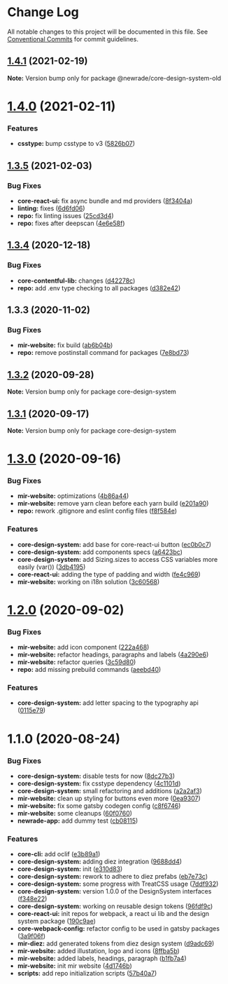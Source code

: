 # Change Log

All notable changes to this project will be documented in this file.
See [Conventional Commits](https://conventionalcommits.org) for commit guidelines.

## [1.4.1](https://github.com/newrade/newrade-core/tree/master/packages/core-design-system/compare/@newrade/core-design-system-old@1.4.0...@newrade/core-design-system-old@1.4.1) (2021-02-19)

**Note:** Version bump only for package @newrade/core-design-system-old

# [1.4.0](https://github.com/newrade/newrade-core/tree/master/packages/core-design-system/compare/@newrade/core-design-system-old@1.3.5...@newrade/core-design-system-old@1.4.0) (2021-02-11)

### Features

- **csstype:** bump csstype to v3 ([5826b07](https://github.com/newrade/newrade-core/tree/master/packages/core-design-system/commit/5826b07154c2c33d32dff9938ee5cdd5990cf985))

## [1.3.5](https://github.com/newrade/newrade-core/tree/master/packages/core-design-system/compare/@newrade/core-design-system-old@1.3.4...@newrade/core-design-system-old@1.3.5) (2021-02-03)

### Bug Fixes

- **core-react-ui:** fix async bundle and md providers ([8f3404a](https://github.com/newrade/newrade-core/tree/master/packages/core-design-system/commit/8f3404aaa3962b794c359f1a626b4efdf5121e01))
- **linting:** fixes ([6d6fd06](https://github.com/newrade/newrade-core/tree/master/packages/core-design-system/commit/6d6fd0636bffadd57e63a337da959861282a2a0f))
- **repo:** fix linting issues ([25cd3d4](https://github.com/newrade/newrade-core/tree/master/packages/core-design-system/commit/25cd3d4d91ada263a02177eed2eecbc4bcc0fd70))
- **repo:** fixes after deepscan ([4e6e58f](https://github.com/newrade/newrade-core/tree/master/packages/core-design-system/commit/4e6e58fb7788e6a4361dffd2eb593970306d9404))

## [1.3.4](https://github.com/newrade/newrade-core/tree/master/packages/core-design-system/compare/@newrade/core-design-system-old@1.3.3...@newrade/core-design-system-old@1.3.4) (2020-12-18)

### Bug Fixes

- **core-contentful-lib:** changes ([d42278c](https://github.com/newrade/newrade-core/tree/master/packages/core-design-system/commit/d42278c313ec5ca24a450536f7dc9b624a6d2fc1))
- **repo:** add .env type checking to all packages ([d382e42](https://github.com/newrade/newrade-core/tree/master/packages/core-design-system/commit/d382e42e2dcfbff0b635b4aa1f2c04e56deda4d7))

## 1.3.3 (2020-11-02)

### Bug Fixes

- **mir-website:** fix build ([ab6b04b](https://github.com/newrade/newrade-core/tree/master/packages/core-design-system/commit/ab6b04b26868fa94741c9a28de7c9ff0b1981ec4))
- **repo:** remove postinstall command for packages ([7e8bd73](https://github.com/newrade/newrade-core/tree/master/packages/core-design-system/commit/7e8bd73bcec5877233de0770becf757d8cb7787a))

## [1.3.2](https://github.com/newrade/newrade-core/tree/master/packages/core-design-system/compare/core-design-system@1.3.1...core-design-system@1.3.2) (2020-09-28)

**Note:** Version bump only for package core-design-system

## [1.3.1](https://github.com/newrade/newrade-core/tree/master/packages/core-design-system/compare/core-design-system@1.3.0...core-design-system@1.3.1) (2020-09-17)

**Note:** Version bump only for package core-design-system

# [1.3.0](https://github.com/newrade/newrade-core/tree/master/packages/core-design-system/compare/core-design-system@1.2.0...core-design-system@1.3.0) (2020-09-16)

### Bug Fixes

- **mir-website:** optimizations ([4b86a44](https://github.com/newrade/newrade-core/tree/master/packages/core-design-system/commit/4b86a442b2e646a294cc15a05297a1ca767760c3))
- **mir-website:** remove yarn clean before each yarn build ([e201a90](https://github.com/newrade/newrade-core/tree/master/packages/core-design-system/commit/e201a90373e98a1efd21f26e977a479e755f5c07))
- **repo:** rework .gitignore and eslint config files ([f8f584e](https://github.com/newrade/newrade-core/tree/master/packages/core-design-system/commit/f8f584e5fbdcfa87e79a2b3d53780e40b51ea8c0))

### Features

- **core-design-system:** add base for core-react-ui button ([ec0b0c7](https://github.com/newrade/newrade-core/tree/master/packages/core-design-system/commit/ec0b0c78731f4291cbc12e2c04300268ae613c93))
- **core-design-system:** add components specs ([a6423bc](https://github.com/newrade/newrade-core/tree/master/packages/core-design-system/commit/a6423bcb72a9e8632ef7a350092413aaaf9c2c2a))
- **core-design-system:** add Sizing.sizes to access CSS variables more easily (var()) ([3db4195](https://github.com/newrade/newrade-core/tree/master/packages/core-design-system/commit/3db41956b5a91b05f0f2651472a0cbbd4dd826cc))
- **core-react-ui:** adding the type of padding and width ([fe4c969](https://github.com/newrade/newrade-core/tree/master/packages/core-design-system/commit/fe4c9694e03302d193a49c990536277051ad5bc6))
- **mir-website:** working on i18n solution ([3c60568](https://github.com/newrade/newrade-core/tree/master/packages/core-design-system/commit/3c6056872e16ab3c04694d7970f8c75b1a1e91ea))

# [1.2.0](https://github.com/newrade/newrade-core/tree/master/packages/core-design-system/compare/core-design-system@1.1.0...core-design-system@1.2.0) (2020-09-02)

### Bug Fixes

- **mir-website:** add icon component ([222a468](https://github.com/newrade/newrade-core/tree/master/packages/core-design-system/commit/222a468ff5169e532704912a4b9147e387ed989b))
- **mir-website:** refactor headings, paragraphs and labels ([4a290e6](https://github.com/newrade/newrade-core/tree/master/packages/core-design-system/commit/4a290e689894a639944d99528c6b691204bd0708))
- **mir-website:** refactor queries ([3c59d80](https://github.com/newrade/newrade-core/tree/master/packages/core-design-system/commit/3c59d808cc35f5231b8827a15e8754a42ddb316a))
- **repo:** add missing prebuild commands ([aeebd40](https://github.com/newrade/newrade-core/tree/master/packages/core-design-system/commit/aeebd4009243fbbd1ce1473a31dcb26299b41121))

### Features

- **core-design-system:** add letter spacing to the typography api ([0115e79](https://github.com/newrade/newrade-core/tree/master/packages/core-design-system/commit/0115e79761e9ef54e27cfd61cc03ff67950ab706))

# 1.1.0 (2020-08-24)

### Bug Fixes

- **core-design-system:** disable tests for now ([8dc27b3](https://github.com/newrade/newrade-core/tree/master/packages/core-design-system/commit/8dc27b350f759c65e3b41e15a5411d7efee47877))
- **core-design-system:** fix csstype dependency ([4c1101d](https://github.com/newrade/newrade-core/tree/master/packages/core-design-system/commit/4c1101db9581b694da201c8e2a1cd07ba5742d6b))
- **core-design-system:** small refactoring and additions ([a2a2af3](https://github.com/newrade/newrade-core/tree/master/packages/core-design-system/commit/a2a2af348dfeb1a0c70a7a8d8948442d6ff22c99))
- **mir-website:** clean up styling for buttons even more ([0ea9307](https://github.com/newrade/newrade-core/tree/master/packages/core-design-system/commit/0ea93079a8c6c9f9fced4f823e7599b8cf0659ea))
- **mir-website:** fix some gatsby codegen config ([c8f6746](https://github.com/newrade/newrade-core/tree/master/packages/core-design-system/commit/c8f674603443a17a809a37da125c940ddfa00d24))
- **mir-website:** some cleanups ([60f0760](https://github.com/newrade/newrade-core/tree/master/packages/core-design-system/commit/60f0760015df98b7ee0221ddcada00d171caff24))
- **newrade-app:** add dummy test ([cb08115](https://github.com/newrade/newrade-core/tree/master/packages/core-design-system/commit/cb08115f5e3b0cb22b4d391701d463a0274a001c))

### Features

- **core-cli:** add oclif ([e3b89a1](https://github.com/newrade/newrade-core/tree/master/packages/core-design-system/commit/e3b89a1e19e6f1db94492983bc50f83f1f17681f))
- **core-design-system:** adding diez integration ([9688dd4](https://github.com/newrade/newrade-core/tree/master/packages/core-design-system/commit/9688dd4521398a8ad3a50250ba9aa9f9e3300ee6))
- **core-design-system:** init ([e310d83](https://github.com/newrade/newrade-core/tree/master/packages/core-design-system/commit/e310d8353912b011643a031480cc0e0c71f2d50e))
- **core-design-system:** rework to adhere to diez prefabs ([eb7e73c](https://github.com/newrade/newrade-core/tree/master/packages/core-design-system/commit/eb7e73ca0e264899cfeaab5d47c87c945f0f4c2a))
- **core-design-system:** some progress with TreatCSS usage ([7ddf932](https://github.com/newrade/newrade-core/tree/master/packages/core-design-system/commit/7ddf93296f0083473d23d4d3c56046b010100bdc))
- **core-design-system:** version 1.0.0 of the DesignSystem interfaces ([f348e22](https://github.com/newrade/newrade-core/tree/master/packages/core-design-system/commit/f348e226d61d5df706ae3228f435e74292c40838))
- **core-design-system:** working on reusable design tokens ([96fdf9c](https://github.com/newrade/newrade-core/tree/master/packages/core-design-system/commit/96fdf9cd20462111f07175e554ab9ae177d0db0e))
- **core-react-ui:** init repos for webpack, a react ui lib and the design system package ([190c9ae](https://github.com/newrade/newrade-core/tree/master/packages/core-design-system/commit/190c9ae5fbe60e0ca38b585e0a75a991bdf91c19))
- **core-webpack-config:** refactor config to be used in gatsby packages ([3a9f06f](https://github.com/newrade/newrade-core/tree/master/packages/core-design-system/commit/3a9f06fa246ab8b5b2b595295f02aaac5b2da86e))
- **mir-diez:** add generated tokens from diez design system ([d9adc69](https://github.com/newrade/newrade-core/tree/master/packages/core-design-system/commit/d9adc699f1b25f4cb661f8f444a3d5debd54140b))
- **mir-website:** added illustation, logo and icons ([8ffba5b](https://github.com/newrade/newrade-core/tree/master/packages/core-design-system/commit/8ffba5bd4a4c922fc5fdf44cbc7aed3d00071cd7))
- **mir-website:** added labels, headings, paragraph ([b1fb7a4](https://github.com/newrade/newrade-core/tree/master/packages/core-design-system/commit/b1fb7a409ae0bb82dd5f404808ff9af6797f0b4e))
- **mir-website:** init mir website ([4d1746b](https://github.com/newrade/newrade-core/tree/master/packages/core-design-system/commit/4d1746b587fc716cff6a522837cc4610af254e0f))
- **scripts:** add repo initialization scripts ([57b40a7](https://github.com/newrade/newrade-core/tree/master/packages/core-design-system/commit/57b40a7a429b33bbe2691d48cb9b25c8d6fcf307))

